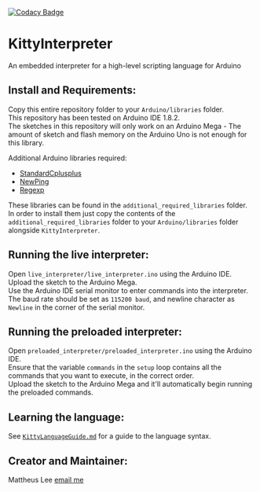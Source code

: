 [![Codacy Badge](https://api.codacy.com/project/badge/Grade/f23a880e869647f89641f2d6a9e4a9ef)](https://www.codacy.com/app/mattheus.lee/KittyInterpreter?utm_source=github.com&amp;utm_medium=referral&amp;utm_content=mattheuslee/KittyInterpreter&amp;utm_campaign=Badge_Grade)
# KittyInterpreter
An embedded interpreter for a high-level scripting language for Arduino

## Install and Requirements:
Copy this entire repository folder to your `Arduino/libraries` folder.  
This repository has been tested on Arduino IDE 1.8.2.  
The sketches in this repository will only work on an Arduino Mega - The amount of sketch and flash memory on the Arduino Uno is not enough for this library.

Additional Arduino libraries required:
* [StandardCplusplus](https://github.com/maniacbug/StandardCplusplus)
* [NewPing](https://github.com/PaulStoffregen/NewPing)
* [Regexp](https://github.com/nickgammon/Regexp)  

These libraries can be found in the `additional_required_libraries` folder.  
In order to install them just copy the contents of the `additional_required_libraries` folder to your `Arduino/libraries` folder alongside `KittyInterpreter`.

## Running the live interpreter:
Open `live_interpreter/live_interpreter.ino` using the Arduino IDE.  
Upload the sketch to the Arduino Mega.  
Use the Arduino IDE serial monitor to enter commands into the interpreter.  
The baud rate should be set as `115200 baud`, and newline character as `Newline` in the corner of the serial monitor.

## Running the preloaded interpreter:
Open `preloaded_interpreter/preloaded_interpreter.ino` using the Arduino IDE.  
Ensure that the variable `commands` in the `setup` loop contains all the commands that you want to execute, in the correct order.  
Upload the sketch to the Arduino Mega and it'll automatically begin running the preloaded commands.

## Learning the language:
See [`KittyLanguageGuide.md`](https://github.com/mattheuslee/KittyInterpreter/blob/master/KittyLanguageGuide.md) for a guide to the language syntax.

## Creator and Maintainer:
Mattheus Lee [email me](mailto:mattheuslee@gmail.com)
